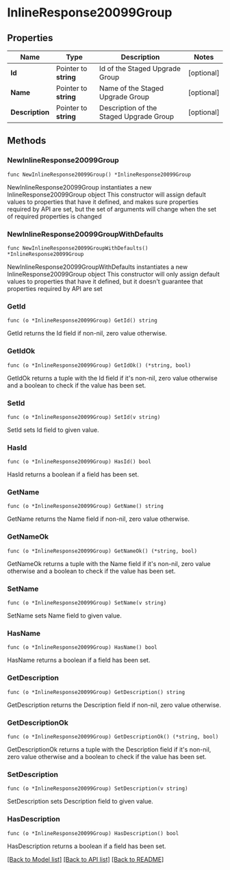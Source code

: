 # InlineResponse20099Group

## Properties

Name | Type | Description | Notes
------------ | ------------- | ------------- | -------------
**Id** | Pointer to **string** | Id of the Staged Upgrade Group | [optional] 
**Name** | Pointer to **string** | Name of the Staged Upgrade Group | [optional] 
**Description** | Pointer to **string** | Description of the Staged Upgrade Group | [optional] 

## Methods

### NewInlineResponse20099Group

`func NewInlineResponse20099Group() *InlineResponse20099Group`

NewInlineResponse20099Group instantiates a new InlineResponse20099Group object
This constructor will assign default values to properties that have it defined,
and makes sure properties required by API are set, but the set of arguments
will change when the set of required properties is changed

### NewInlineResponse20099GroupWithDefaults

`func NewInlineResponse20099GroupWithDefaults() *InlineResponse20099Group`

NewInlineResponse20099GroupWithDefaults instantiates a new InlineResponse20099Group object
This constructor will only assign default values to properties that have it defined,
but it doesn't guarantee that properties required by API are set

### GetId

`func (o *InlineResponse20099Group) GetId() string`

GetId returns the Id field if non-nil, zero value otherwise.

### GetIdOk

`func (o *InlineResponse20099Group) GetIdOk() (*string, bool)`

GetIdOk returns a tuple with the Id field if it's non-nil, zero value otherwise
and a boolean to check if the value has been set.

### SetId

`func (o *InlineResponse20099Group) SetId(v string)`

SetId sets Id field to given value.

### HasId

`func (o *InlineResponse20099Group) HasId() bool`

HasId returns a boolean if a field has been set.

### GetName

`func (o *InlineResponse20099Group) GetName() string`

GetName returns the Name field if non-nil, zero value otherwise.

### GetNameOk

`func (o *InlineResponse20099Group) GetNameOk() (*string, bool)`

GetNameOk returns a tuple with the Name field if it's non-nil, zero value otherwise
and a boolean to check if the value has been set.

### SetName

`func (o *InlineResponse20099Group) SetName(v string)`

SetName sets Name field to given value.

### HasName

`func (o *InlineResponse20099Group) HasName() bool`

HasName returns a boolean if a field has been set.

### GetDescription

`func (o *InlineResponse20099Group) GetDescription() string`

GetDescription returns the Description field if non-nil, zero value otherwise.

### GetDescriptionOk

`func (o *InlineResponse20099Group) GetDescriptionOk() (*string, bool)`

GetDescriptionOk returns a tuple with the Description field if it's non-nil, zero value otherwise
and a boolean to check if the value has been set.

### SetDescription

`func (o *InlineResponse20099Group) SetDescription(v string)`

SetDescription sets Description field to given value.

### HasDescription

`func (o *InlineResponse20099Group) HasDescription() bool`

HasDescription returns a boolean if a field has been set.


[[Back to Model list]](../README.md#documentation-for-models) [[Back to API list]](../README.md#documentation-for-api-endpoints) [[Back to README]](../README.md)


